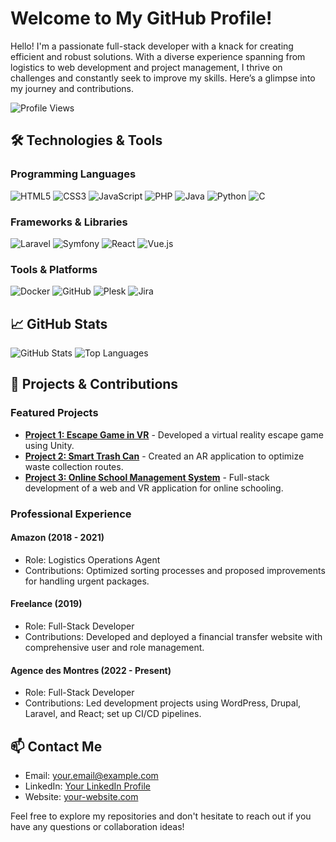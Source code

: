 # Welcome to My GitHub Profile!

Hello! I'm a passionate full-stack developer with a knack for creating efficient and robust solutions. With a diverse experience spanning from logistics to web development and project management, I thrive on challenges and constantly seek to improve my skills. Here’s a glimpse into my journey and contributions.

![Profile Views](https://komarev.com/ghpvc/?username=ton-nom-utilisateur&label=Profile%20views&color=0e75b6&style=flat)

## 🛠️ Technologies & Tools

### Programming Languages
![HTML5](https://img.shields.io/badge/HTML5-E34F26?style=for-the-badge&logo=html5&logoColor=white)
![CSS3](https://img.shields.io/badge/CSS3-1572B6?style=for-the-badge&logo=css3&logoColor=white)
![JavaScript](https://img.shields.io/badge/JavaScript-F7DF1E?style=for-the-badge&logo=javascript&logoColor=black)
![PHP](https://img.shields.io/badge/PHP-777BB4?style=for-the-badge&logo=php&logoColor=white)
![Java](https://img.shields.io/badge/Java-007396?style=for-the-badge&logo=java&logoColor=white)
![Python](https://img.shields.io/badge/Python-3776AB?style=for-the-badge&logo=python&logoColor=white)
![C](https://img.shields.io/badge/C-A8B9CC?style=for-the-badge&logo=c&logoColor=white)

### Frameworks & Libraries
![Laravel](https://img.shields.io/badge/Laravel-FF2D20?style=for-the-badge&logo=laravel&logoColor=white)
![Symfony](https://img.shields.io/badge/Symfony-000000?style=for-the-badge&logo=symfony&logoColor=white)
![React](https://img.shields.io/badge/React-61DAFB?style=for-the-badge&logo=react&logoColor=black)
![Vue.js](https://img.shields.io/badge/Vue.js-4FC08D?style=for-the-badge&logo=vue.js&logoColor=white)

### Tools & Platforms
![Docker](https://img.shields.io/badge/Docker-2496ED?style=for-the-badge&logo=docker&logoColor=white)
![GitHub](https://img.shields.io/badge/GitHub-181717?style=for-the-badge&logo=github&logoColor=white)
![Plesk](https://img.shields.io/badge/Plesk-4D4D4D?style=for-the-badge&logo=plesk&logoColor=white)
![Jira](https://img.shields.io/badge/Jira-0052CC?style=for-the-badge&logo=jira&logoColor=white)

## 📈 GitHub Stats

![GitHub Stats](https://github-readme-stats.vercel.app/api?username=Doulla1&show_icons=true&theme=radical)
![Top Languages](https://github-readme-stats.vercel.app/api/top-langs/?username=Doulla1&layout=compact&theme=radical)

## 📝 Projects & Contributions

### Featured Projects
- **[Project 1: Escape Game in VR](https://github.com/ton-nom-utilisateur/geppetto)** - Developed a virtual reality escape game using Unity.
- **[Project 2: Smart Trash Can](https://github.com/ton-nom-utilisateur/smart-trash-can)** - Created an AR application to optimize waste collection routes.
- **[Project 3: Online School Management System](https://github.com/ton-nom-utilisateur/online-school)** - Full-stack development of a web and VR application for online schooling.

### Professional Experience
#### Amazon (2018 - 2021)
- Role: Logistics Operations Agent
- Contributions: Optimized sorting processes and proposed improvements for handling urgent packages.

#### Freelance (2019)
- Role: Full-Stack Developer
- Contributions: Developed and deployed a financial transfer website with comprehensive user and role management.

#### Agence des Montres (2022 - Present)
- Role: Full-Stack Developer
- Contributions: Led development projects using WordPress, Drupal, Laravel, and React; set up CI/CD pipelines.

## 📫 Contact Me
- Email: [your.email@example.com](mailto:your.email@example.com)
- LinkedIn: [Your LinkedIn Profile](https://linkedin.com/in/your-linkedin-profile)
- Website: [your-website.com](https://your-website.com)

Feel free to explore my repositories and don't hesitate to reach out if you have any questions or collaboration ideas!
